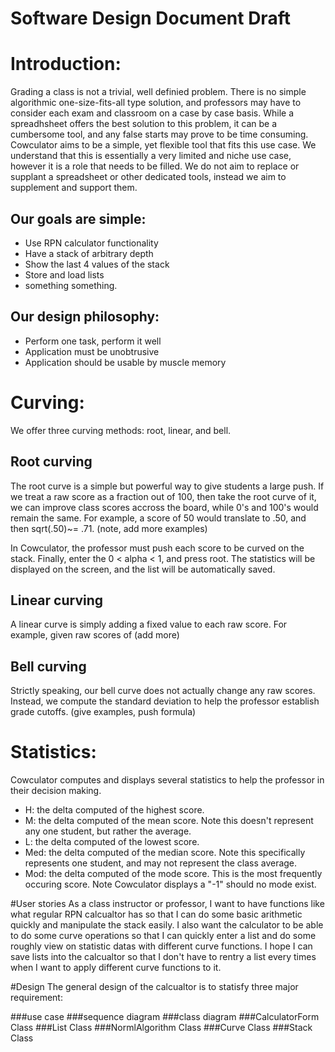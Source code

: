 # Software Design Document Draft

# Introduction:

Grading a class is not a trivial, well definied problem. There is no simple algorithmic one-size-fits-all type solution, and professors may have to consider each exam and classroom on a case by case basis. While a spreadhsheet offers the best solution to this problem, it can be a cumbersome tool, and any false starts may prove to be time consuming.
Cowculator aims to be a simple, yet flexible tool that fits this use case. We understand that this is essentially a very limited and niche use case, however it is a role that needs to be filled. We do not aim to replace or supplant a spreadsheet or other dedicated tools, instead we aim to supplement and support them.

## Our goals are simple: 
* Use RPN calculator functionality
* Have a stack of arbitrary depth
* Show the last 4 values of the stack
* Store and load lists
* something something.

## Our design philosophy:
* Perform one task, perform it well
* Application must be unobtrusive
* Application should be usable by muscle memory

# Curving:

We offer three curving methods: root, linear, and bell.

## Root curving
The root curve is a simple but powerful way to give students a large push. If we treat a raw score as a fraction out of 100, then take the root curve of it, we can improve class scores accross the board, while 0's and 100's would remain the same. 
For example, a score of 50 would translate to .50, and then sqrt(.50)~= .71. (note, add more examples)

In Cowculator, the professor must push each score to be curved on the stack. Finally, enter the 0 < alpha < 1, and press root. The statistics will be displayed on the screen, and the list will be automatically saved. 

## Linear curving
A linear curve is simply adding a fixed value to each raw score.
For example, given raw scores of (add more)

## Bell curving
Strictly speaking, our bell curve does not actually change any raw scores. Instead, we compute the standard deviation to help the professor establish grade cutoffs. (give examples, push formula)

# Statistics: 
Cowculator computes and displays several statistics to help the professor in their decision making.
* H: the delta computed of the highest score.
* M: the delta computed of the mean score. Note this doesn't represent any one student, but rather the average.
* L: the delta computed of the lowest score.
* Med: the delta computed of the median score. Note this specifically represents one student, and may not represent the class average.
* Mod: the delta computed of the mode score. This is the most frequently occuring score. Note Cowculator displays a "-1" should no mode exist.

#User stories
As a class instructor or professor, I want to have functions like what regular RPN calcualtor has 
so that I can do some basic arithmetic quickly and manipulate the stack easily. I also want the calculator to be able to 
do some curve operations so that I can quickly enter a list and do some roughly view on statistic datas with different 
curve functions. I hope I can save lists into the calcualtor so that I don't have to rentry a list every times when I 
want to apply different curve functions to it.

#Design
The general design of the calcualtor is to statisfy three major requirement:


###use case
###sequence diagram
###class diagram
###CalculatorForm Class
###List Class
###NormlAlgorithm Class
###Curve Class
###Stack Class

